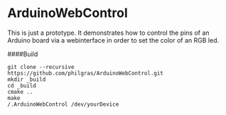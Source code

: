 # ArduinoWebControl

This is just a prototype. It demonstrates how to control the pins of an Arduino board via a webinterface in order to set the color of an RGB led.

####Build

  `git clone --recursive https://github.com/philgras/ArduinoWebControl.git`<br>
  `mkdir _build`<br>
  `cd _build`<br>
  `cmake ..`<br>
  `make`<br>
  `/.ArduinoWebControl /dev/yourDevice`

